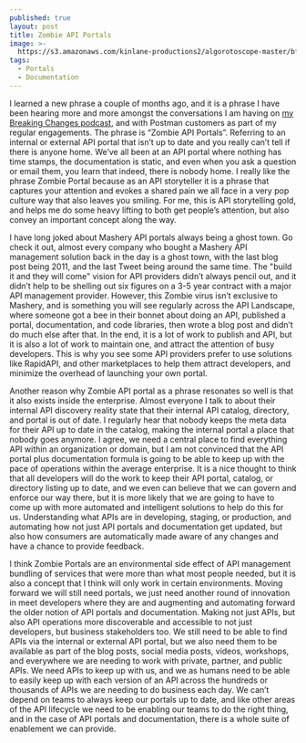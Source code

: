 ```yaml
---
published: true
layout: post
title: Zombie API Portals
image: >-
  https://s3.amazonaws.com/kinlane-productions2/algorotoscope-master/bf-skinner-hiding-monster-statue.jpg
tags:
  - Portals
  - Documentation
---
```

I learned a new phrase a couple of months ago, and it is a phrase I have been hearing more and more amongst the conversations I am having on [my Breaking Changes podcast](https://www.postman.com/events/breaking-changes/), and with Postman customers as part of my regular engagements. The phrase is “Zombie API Portals”. Referring to an internal or external API portal that isn’t up to date and you really can’t tell if there is anyone home. We’ve all been at an API portal where nothing has time stamps, the documentation is static, and even when you ask a question or email them, you learn that indeed, there is nobody home. I really like the phrase Zombie Portal because as an API storyteller it is a phrase that captures your attention and evokes a shared pain we all face in a very pop culture way that also leaves you smiling. For me, this is API storytelling gold, and helps me do some heavy lifting to both get people’s attention, but also convey an important concept along the way.

I have long joked about Mashery API portals always being a ghost town. Go check it out, almost every company who bought a Mashery API management solution back in the day is a ghost town, with the last blog post being 2011, and the last Tweet being around the same time. The "build it and they will come" vision for API providers didn’t always pencil out, and it didn’t help to be shelling out six figures on a 3-5 year contract with a major API management provider. However, this Zombie virus isn’t exclusive to Mashery, and is something you will see regularly across the API Landscape, where someone got a bee in their bonnet about doing an API, published a portal, documentation, and code libraries, then wrote a blog post and didn’t do much else after that. In the end, it is a lot of work to publish and API, but it is also a lot of work to maintain one, and attract the attention of busy developers. This is why you see some API providers prefer to use solutions like RapidAPI, and other marketplaces to help them attract developers, and minimize the overhead of launching your own portal.

Another reason why Zombie API portal as a phrase resonates so well is that it also exists inside the enterprise. Almost everyone I talk to about their internal API discovery reality state that their internal API catalog, directory, and portal is out of date. I regularly hear that nobody keeps the meta data for their API up to date in the catalog, making the internal portal a place that nobody goes anymore. I agree, we need a central place to find everything API within an organization or domain, but I am not convinced that the API portal plus documentation formula is going to be able to keep up with the pace of operations within the average enterprise. It is a nice thought to think that all developers will do the work to keep their API portal, catalog, or directory listing up to date, and we even can believe that we can govern and enforce our way there, but it is more likely that we are going to have to come up with more automated and intelligent solutions to help do this for us. Understanding what APIs are in developing, staging, or production, and automating how not just API portals and documentation get updated, but also how consumers are automatically made aware of any changes and have a chance to provide feedback.

I think Zombie Portals are an environmental side effect of API management bundling of services that were more than what most people needed, but it is also a concept that I think will only work in certain environments. Moving forward we will still need portals, we just need another round of innovation in meet developers where they are and augmenting and automating forward the older notion of API portals and documentation.  Making not just APIs, but also API operations more discoverable and accessible to not just developers, but business stakeholders too. We still need to be able to find APIs via the internal or external API portal, but we also need them to be available as part of the blog posts, social media posts, videos, workshops, and everywhere we are needing to work with private, partner, and public APIs. We need APIs to keep up with us, and we as humans need to be able to easily keep up with each version of an API across the hundreds or thousands of APIs we are needing to do business each day. We can’t depend on teams to always keep our portals up to date, and like other areas of the API lifecycle we need to be enabling our teams to do the right thing, and in the case of API portals and documentation, there is a whole suite of enablement we can provide.